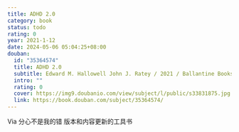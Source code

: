 ```yaml
---
title: ADHD 2.0
category: book
status: todo
rating: 0
year: 2021-1-12
date: 2024-05-06 05:04:25+08:00
douban:
  id: "35364574"
  title: ADHD 2.0
  subtitle: Edward M. Hallowell John J. Ratey / 2021 / Ballantine Books
  intro: ""
  rating: 0
  cover: https://img9.doubanio.com/view/subject/l/public/s33831875.jpg
  link: https://book.douban.com/subject/35364574/
---
```


Via 分心不是我的错 版本和内容更新的工具书

